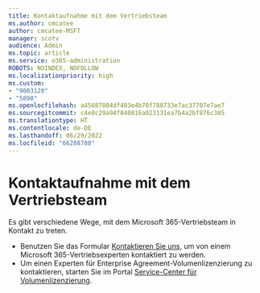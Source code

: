 ```yaml
---
title: Kontaktaufnahme mit dem Vertriebsteam
ms.author: cmcatee
author: cmcatee-MSFT
manager: scotv
audience: Admin
ms.topic: article
ms.service: o365-administration
ROBOTS: NOINDEX, NOFOLLOW
ms.localizationpriority: high
ms.custom:
- "9003120"
- "5898"
ms.openlocfilehash: a45687804df403e4b70f788733e7ac37707e7ae7
ms.sourcegitcommit: c4e8c29a94f840816a023131ea7b4a2bf876c305
ms.translationtype: HT
ms.contentlocale: de-DE
ms.lasthandoff: 06/29/2022
ms.locfileid: "66288780"
---
```

# <a name="contact-the-sales-team"></a>Kontaktaufnahme mit dem Vertriebsteam

Es gibt verschiedene Wege, mit dem Microsoft 365-Vertriebsteam in Kontakt zu treten.

- Benutzen Sie das Formular [Kontaktieren Sie uns](https://go.microsoft.com/fwlink/p/?LinkId=518644&clcid=0x0409), um von einem Microsoft 365-Vertriebsexperten kontaktiert zu werden.
- Um einen Experten für Enterprise Agreement-Volumenlizenzierung zu kontaktieren, starten Sie im Portal [Service-Center für Volumenlizenzierung](https://go.microsoft.com/fwlink/p/?LinkId=329762).
